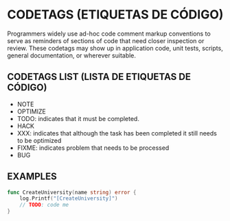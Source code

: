 # CODETAGS (ETIQUETAS DE CÓDIGO)

Programmers widely use ad-hoc code comment markup conventions to serve as reminders of sections of code that need closer inspection or review.
These codetags may show up in application code, unit tests, scripts, general documentation, or wherever suitable.


## CODETAGS LIST (LISTA DE ETIQUETAS DE CÓDIGO)
- NOTE
- OPTIMIZE
- TODO:    indicates that it must be completed.
- HACK
- XXX:     indicates that although the task has been completed it still needs to be optimized
- FIXME:   indicates problem that needs to be processed
- BUG

## EXAMPLES
```go
func CreateUniversity(name string) error {
    log.Printf("[CreateUniversity]")
    // TODO: code me
}
```

